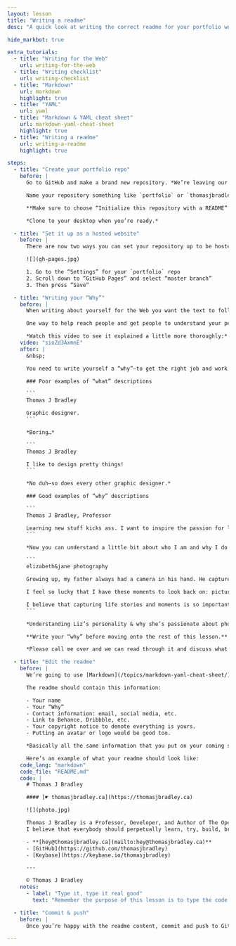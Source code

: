 ```yaml
---
layout: lesson
title: "Writing a readme"
desc: "A quick look at writing the correct readme for your portfolio website that’s hosted on GitHub."

hide_markbot: true

extra_tutorials:
  - title: "Writing for the Web"
    url: writing-for-the-web
  - title: "Writing checklist"
    url: writing-checklist
  - title: "Markdown"
    url: markdown
    highlight: true
  - title: "YAML"
    url: yaml
  - title: "Markdown & YAML cheat sheet"
    url: markdown-yaml-cheat-sheet
    highlight: true
  - title: "Writing a readme"
    url: writing-a-readme
    highlight: true

steps:
  - title: "Create your portfolio repo"
    before: |
      Go to GitHub and make a brand new repository. *We’re leaving our `coming-soon` repo alone so the page stays online.*

      Name your repository something like `portfolio` or `thomasjbradley.ca` (subbing for your domain).

      **Make sure to choose “Initialize this repository with a README” when creating the repository.**

      *Clone to your desktop when you’re ready.*

  - title: "Set it up as a hosted website"
    before: |
      There are now two ways you can set your repository up to be hosted on GitHub.

      ![](gh-pages.jpg)

      1. Go to the “Settings” for your `portfolio` repo
      2. Scroll down to “GitHub Pages” and select “master branch”
      3. Then press “Save”

  - title: "Writing your “Why”"
    before: |
      When writing about yourself for the Web you want the text to follow the standards we discussed at the start to the class—but you also what your text to have personality.

      One way to help reach people and get people to understand your personality—which is really what you want for your portfolio—is to tell them *why* you’re a graphic designer not *what* you are as a graphic designer.

      *Watch this video to see it explained a little more thoroughly:*
    video: "sioZd3AxmnE"
    after: |
      &nbsp;

      You need to write yourself a “why”—to get the right job and work with the right people.

      ### Poor examples of “what” descriptions

      ```
      Thomas J Bradley

      Graphic designer.
      ```

      *Boring…*

      ```
      Thomas J Bradley

      I like to design pretty things!
      ```

      *No duh—so does every other graphic designer.*

      ### Good examples of “why” descriptions

      ```
      Thomas J Bradley, Professor

      Learning new stuff kicks ass. I want to inspire the passion for learning and creating in others—the best way to do that is to teach.
      ```

      *Now you can understand a little bit about who I am and why I do what I do.*

      ```
      elizabeth&jane photography

      Growing up, my father always had a camera in his hand. He captured everything — there are thousands of images from our lives.

      I feel so lucky that I have these moments to look back on: pictures of my parents’ love, images of their happiness, and photos of their joy seeing their kids grow up.

      I believe that capturing life stories and moments is so important, not only for you, but for those to whom you mean the most.
      ```

      *Understanding Liz’s personality & why she’s passionate about photography.*

      **Write your “why” before moving onto the rest of this lesson.** Your “why” should guide every decision you make about your portfolio website.

      *Please call me over and we can read through it and discuss what you’re trying to communicate.*

  - title: "Edit the readme"
    before: |
      We’re going to use [Markdown](/topics/markdown-yaml-cheat-sheet/) to write a simple readme to store in your repository.

      The readme should contain this information:

      - Your name
      - Your “Why”
      - Contact information: email, social media, etc.
      - Link to Behance, Dribbble, etc.
      - Your copyright notice to denote everything is yours.
      - Putting an avatar or logo would be good too.

      *Basically all the same information that you put on your coming soon page.*

      Here’s an example of what your readme should look like:
    code_lang: "markdown"
    code_file: "README.md"
    code: |
      # Thomas J Bradley

      #### [☛ thomasjbradley.ca](https://thomasjbradley.ca)

      ![](photo.jpg)

      Thomas J Bradley is a Professor, Developer, and Author of The Open Web.
      I believe that everybody should perpetually learn, try, build, break, & fix things.

      - **[hey@thomasjbradley.ca](mailto:hey@thomasjbradley.ca)**
      - [GitHub](https://github.com/thomasjbradley)
      - [Keybase](https://keybase.io/thomasjbradley)

      ---

      © Thomas J Bradley
    notes:
      - label: "Type it, type it real good"
        text: "Remember the purpose of this lesson is to type the code out yourself—build up that muscle memory in your fingers!"

  - title: "Commit & push"
    before: |
      Once you’re happy with the readme content, commit and push to GitHub.

---
```

